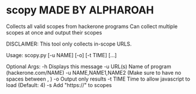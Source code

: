  # scopy MADE BY ALPHAROAH
Collects all valid scopes from hackerone programs
Can collect multiple scopes at once and output their scopes 

DISCLAIMER: This tool only collects in-scope URLS.


Usage: scopy.py [-u NAME] [-o] [-t TIME] [...]

Optional Args:
    -h                  Displays this message
    -u URL(s)           Name of program (hackerone.com/NAME)
                        -u NAME,NAME1,NAME2 (Make sure to have no spaces between , )
    -o                  Output only results
    -t TIME             Time to allow javascript to load (Default: 4)
    -s                  Add "https://" to scopes
  
